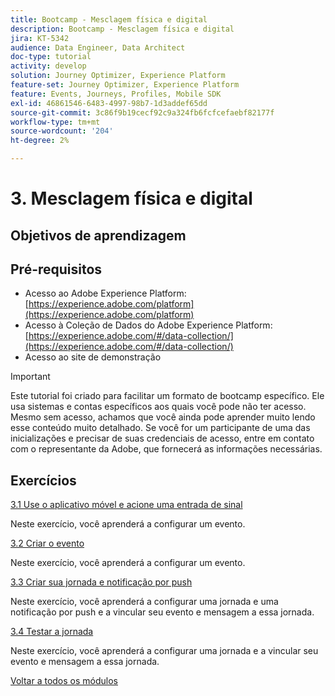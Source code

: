 ```yaml
---
title: Bootcamp - Mesclagem física e digital
description: Bootcamp - Mesclagem física e digital
jira: KT-5342
audience: Data Engineer, Data Architect
doc-type: tutorial
activity: develop
solution: Journey Optimizer, Experience Platform
feature-set: Journey Optimizer, Experience Platform
feature: Events, Journeys, Profiles, Mobile SDK
exl-id: 46861546-6483-4997-98b7-1d3addef65dd
source-git-commit: 3c86f9b19cecf92c9a324fb6fcfcefaebf82177f
workflow-type: tm+mt
source-wordcount: '204'
ht-degree: 2%

---
```


# 3. Mesclagem física e digital

## Objetivos de aprendizagem

## Pré-requisitos

- Acesso ao Adobe Experience Platform: [https://experience.adobe.com/platform](https://experience.adobe.com/platform)
- Acesso à Coleção de Dados do Adobe Experience Platform: [https://experience.adobe.com/#/data-collection/](https://experience.adobe.com/#/data-collection/)
- Acesso ao site de demonstração

>[!IMPORTANT]
>
>Este tutorial foi criado para facilitar um formato de bootcamp específico. Ele usa sistemas e contas específicos aos quais você pode não ter acesso. Mesmo sem acesso, achamos que você ainda pode aprender muito lendo esse conteúdo muito detalhado. Se você for um participante de uma das inicializações e precisar de suas credenciais de acesso, entre em contato com o representante da Adobe, que fornecerá as informações necessárias.

## Exercícios

[3.1 Use o aplicativo móvel e acione uma entrada de sinal](./ex1.md)

Neste exercício, você aprenderá a configurar um evento.

[3.2 Criar o evento](./ex2.md)

Neste exercício, você aprenderá a configurar um evento.

[3.3 Criar sua jornada e notificação por push](./ex3.md)

Neste exercício, você aprenderá a configurar uma jornada e uma notificação por push e a vincular seu evento e mensagem a essa jornada.

[3.4 Testar a jornada](./ex4.md)

Neste exercício, você aprenderá a configurar uma jornada e a vincular seu evento e mensagem a essa jornada.

[Voltar a todos os módulos](../../overview.md)
